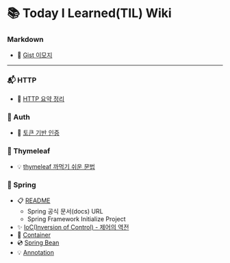 # 📚 Today I Learned(TIL) Wiki

### Markdown

- 📘 [Gist 이모지](https://github.com/LeeJun1118/TIL/blob/main/markdown/emoji.md)

---

### 📬 HTTP

- 📄 [HTTP 요약 정리](https://github.com/LeeJun1118/TIL/blob/main/http/basic.md)

### 🔐 Auth

- 🔑 [토큰 기반 인증](https://github.com/LeeJun1118/TIL/blob/main/auth/token.md)

### 🌿 Thymeleaf

- 💡 [thymeleaf 까먹기 쉬운 문법](https://github.com/LeeJun1118/TIL/blob/main/thymeleaf/my-tip.md)

### 🍃 Spring

- 📋 [README](https://github.com/LeeJun1118/TIL/tree/main/spring)
    - Spring 공식 문서(docs) URL
    - Spring Framework Initialize Project
- ✨ [IoC(Inversion of Control) - 제어의 역전](https://github.com/LeeJun1118/TIL/blob/main/spring/ioc.md)
- 🚢 [Container](https://github.com/LeeJun1118/TIL/blob/main/spring/container.md)
- 💿 [Spring Bean](https://github.com/LeeJun1118/TIL/blob/main/spring/bean.md)
- 💡 [Annotation](https://github.com/LeeJun1118/TIL/blob/main/spring/anntation.md)